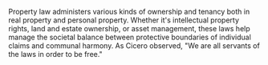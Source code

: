 
Property law administers various kinds of ownership and tenancy both in real property and personal property. Whether it's intellectual property rights, land and estate ownership, or asset management, these laws help manage the societal balance between protective boundaries of individual claims and communal harmony. As Cicero observed, "We are all servants of the laws in order to be free."

